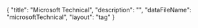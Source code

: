 {
	"title": "Microsoft Technical",
	"description": "",
	"dataFileName": "microsoftTechnical",
	"layout": "tag"
}
